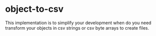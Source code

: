# object-to-csv
This implementation is to simplify your development when do you need transform your objects in csv strings or csv byte arrays to create files.
